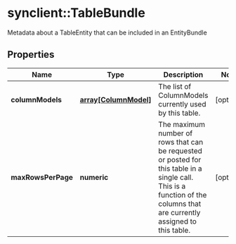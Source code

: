 # synclient::TableBundle

Metadata about a TableEntity that can be included in an EntityBundle
## Properties
Name | Type | Description | Notes
------------ | ------------- | ------------- | -------------
**columnModels** | [**array[ColumnModel]**](ColumnModel.md) | The list of ColumnModels currently used by this table. | [optional] 
**maxRowsPerPage** | **numeric** | The maximum number of rows that can be requested or posted for this table in a single call. This is a function of the columns that are currently assigned to this table.  | [optional] 



